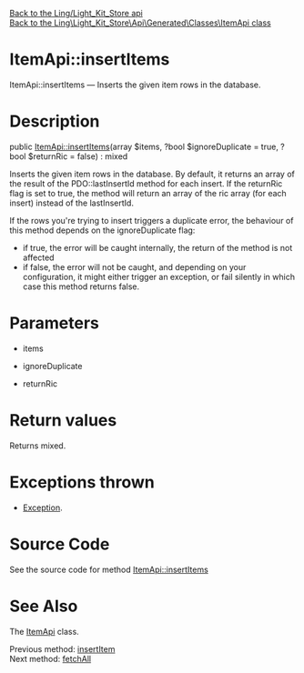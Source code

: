 [Back to the Ling/Light_Kit_Store api](https://github.com/lingtalfi/Light_Kit_Store/blob/master/doc/api/Ling/Light_Kit_Store.md)<br>
[Back to the Ling\Light_Kit_Store\Api\Generated\Classes\ItemApi class](https://github.com/lingtalfi/Light_Kit_Store/blob/master/doc/api/Ling/Light_Kit_Store/Api/Generated/Classes/ItemApi.md)


ItemApi::insertItems
================



ItemApi::insertItems — Inserts the given item rows in the database.




Description
================


public [ItemApi::insertItems](https://github.com/lingtalfi/Light_Kit_Store/blob/master/doc/api/Ling/Light_Kit_Store/Api/Generated/Classes/ItemApi/insertItems.md)(array $items, ?bool $ignoreDuplicate = true, ?bool $returnRic = false) : mixed




Inserts the given item rows in the database.
By default, it returns an array of the result of the PDO::lastInsertId method for each insert.
If the returnRic flag is set to true, the method will return an array of the ric array (for each insert) instead of the lastInsertId.


If the rows you're trying to insert triggers a duplicate error, the behaviour of this method depends on
the ignoreDuplicate flag:
- if true, the error will be caught internally, the return of the method is not affected
- if false, the error will not be caught, and depending on your configuration, it might either
         trigger an exception, or fail silently in which case this method returns false.




Parameters
================


- items

    

- ignoreDuplicate

    

- returnRic

    


Return values
================

Returns mixed.


Exceptions thrown
================

- [Exception](http://php.net/manual/en/class.exception.php).&nbsp;







Source Code
===========
See the source code for method [ItemApi::insertItems](https://github.com/lingtalfi/Light_Kit_Store/blob/master/Api/Generated/Classes/ItemApi.php#L98-L109)


See Also
================

The [ItemApi](https://github.com/lingtalfi/Light_Kit_Store/blob/master/doc/api/Ling/Light_Kit_Store/Api/Generated/Classes/ItemApi.md) class.

Previous method: [insertItem](https://github.com/lingtalfi/Light_Kit_Store/blob/master/doc/api/Ling/Light_Kit_Store/Api/Generated/Classes/ItemApi/insertItem.md)<br>Next method: [fetchAll](https://github.com/lingtalfi/Light_Kit_Store/blob/master/doc/api/Ling/Light_Kit_Store/Api/Generated/Classes/ItemApi/fetchAll.md)<br>

